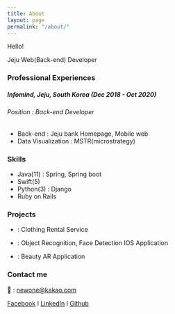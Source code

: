 ```yaml
---
title: About
layout: page
permalink: "/about/"
---
```


Hello!

Jeju Web(Back-end) Developer



### Professional Experiences

##### Infomind, Jeju, South Korea (Dec 2018 - Oct 2020)

###### Position : Back-end Developer

- Back-end : Jeju bank Homepage, Mobile web
- Data Visualization : MSTR(microstrategy)

### Skills

- Java(11) : Spring, Spring boot
- Swift(5)
- Python(3) : Django
- Ruby on Rails

### Projects

- [Dresshub]: https://github.com/Newone-jeju/DressHub

  : Clothing Rental Service

- [Recognize]: https://github.com/JNU-Include/Swift-Study

   : Object Recognition, Face Detection IOS Application

- [Newone AR]: https://github.com/raphaelming/NewOne_AR

   : Beauty AR Application





### Contact me

💌 :  [newone@kakao.com](mailto:email@domain.com)

[Facebook](https://www.facebook.com/minhyeok.lee.311) I [LinkedIn](http://www.linkedin.com/in/minhyeok-lee-722989164) I [Github](https://github.com/raphaelming)

